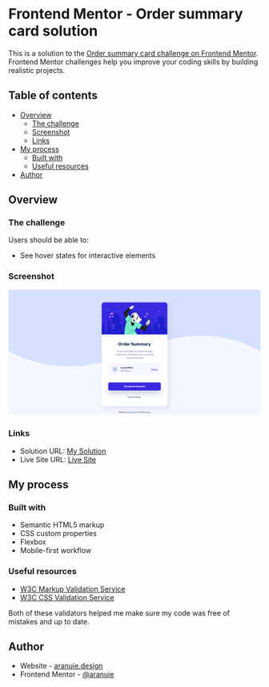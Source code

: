# Frontend Mentor - Order summary card solution

This is a solution to the [Order summary card challenge on Frontend Mentor](https://www.frontendmentor.io/challenges/order-summary-component-QlPmajDUj). Frontend Mentor challenges help you improve your coding skills by building realistic projects. 

## Table of contents

- [Overview](#overview)
  - [The challenge](#the-challenge)
  - [Screenshot](#screenshot)
  - [Links](#links)
- [My process](#my-process)
  - [Built with](#built-with)
  - [Useful resources](#useful-resources)
- [Author](#author)

## Overview

### The challenge

Users should be able to:

- See hover states for interactive elements

### Screenshot

![alt text](images/screenshot.png "Screenshot of my project.")

### Links

- Solution URL: [My Solution](https://www.frontendmentor.io/solutions/order-summary-card-challenge-with-css-aio97nwTX)
- Live Site URL: [Live Site](https://aranuie.github.io/order-summary-component-main/)

## My process

### Built with

- Semantic HTML5 markup
- CSS custom properties
- Flexbox
- Mobile-first workflow

### Useful resources

- [W3C Markup Validation Service](https://validator.w3.org/)
- [W3C CSS Validation Service](https://jigsaw.w3.org/css-validator/)

Both of these validators helped me make sure my code was free of mistakes and up to date.

## Author

- Website - [aranuie.design](https://aranuie-design.fr/)
- Frontend Mentor - [@aranuie](https://www.frontendmentor.io/profile/aranuie)
